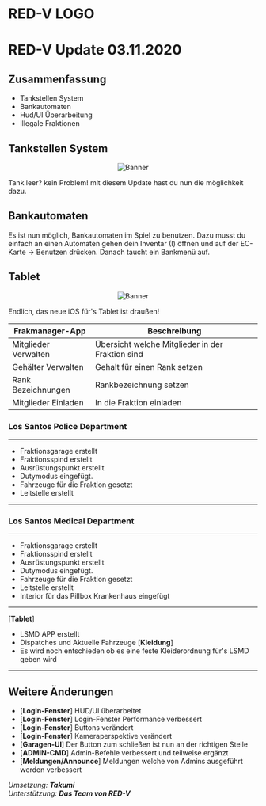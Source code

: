 <p align="center">
  <h1> RED-V LOGO </h1>
</p>

# RED-V Update 03.11.2020

## Zusammenfassung
- Tankstellen System
- Bankautomaten
- Hud/UI Überarbeitung
- Illegale Fraktionen

## Tankstellen System
<p align="center">
  <img src="http://i.epvpimg.com/e20Gbab.png" alt="Banner"/>
</p>

Tank leer? kein Problem! mit diesem Update hast du nun die möglichkeit dazu.

## Bankautomaten
Es ist nun möglich, Bankautomaten im Spiel zu benutzen.
Dazu musst du einfach an einen Automaten gehen dein Inventar (I) öffnen und auf der EC-Karte -> Benutzen drücken.
Danach taucht ein Bankmenü auf.

## Tablet
<p align="center">
  <img src="http://i.epvpimg.com/kPjJeab.png" alt="Banner"/>
</p>

Endlich, das neue iOS für's Tablet ist draußen!

| Frakmanager-App | Beschreibung |
| ------| ------------ |
| Mitglieder Verwalten | Übersicht welche Mitglieder in der Fraktion sind |
| Gehälter Verwalten | Gehalt für einen Rank setzen |
| Rank Bezeichnungen | Rankbezeichnung setzen |
| Mitglieder Einladen | In die Fraktion einladen |

### Los Santos Police Department
***
- Fraktionsgarage erstellt
- Fraktionsspind erstellt
- Ausrüstungspunkt erstellt
- Dutymodus eingefügt.
- Fahrzeuge für die Fraktion gesetzt
- Leitstelle erstellt
***

### Los Santos Medical Department
***
- Fraktionsgarage erstellt
- Fraktionsspind erstellt
- Ausrüstungspunkt erstellt
- Dutymodus eingefügt.
- Fahrzeuge für die Fraktion gesetzt
- Leitstelle erstellt
- Interior für das Pillbox Krankenhaus eingefügt
***
[**Tablet**] 
- LSMD APP erstellt
- Dispatches und Aktuelle Fahrzeuge
[**Kleidung**]
- Es wird noch entschieden ob es eine feste Kleiderordnung für's LSMD geben wird
***

## Weitere Änderungen
- [**Login-Fenster**] HUD/UI überarbeitet
- [**Login-Fenster**] Login-Fenster Performance verbessert
- [**Login-Fenster**] Buttons verändert
- [**Login-Fenster**] Kameraperspektive verändert
- [**Garagen-UI**] Der Button zum schließen ist nun an der richtigen Stelle
- [**ADMIN-CMD**] Admin-Befehle verbessert und teilweise ergänzt
- [**Meldungen/Announce**] Meldungen welche von Admins ausgeführt werden verbessert

*Umsetzung: **Takumi***
<br>
*Unterstützung: **Das Team von RED-V***
